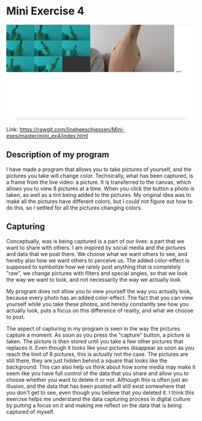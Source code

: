# Mini Exercise 4

![alt text](mini_ex4.png "beskrivelse af billede")

Link: https://rawgit.com/lineheeschjessen/Mini-exes/master/mini_ex4/index.html

## Description of my program 

I have made a program that allows you to take pictures of yourself, and the pictures you take will change color. Technically, what has been captured, is a frame from the live video: a picture. It is transferred to the canvas, which allows you to view 8 pictures at a time. When you click the button a photo is taken, as well as a tint being added to the pictures. My original idea was to make all the pictures have different colors, but I could not figure out how to do this, so I settled for all the pictures changing colors. 

## Capturing

Conceptually, was is being captured is a part of our lives: a part that we want to share with others. I am inspired by social media and the pictures and data that we post there. We choose what we want others to see, and hereby also how we want others to perceive us. The added color-effect is supposed to symbolize how we rarely post anything that is completely "raw", we change pictures with filters and special angles, so that we look the way we want to look, and not necessarily the way we actually look. 

My program does not allow you to view yourself the way you actually look, because every photo has an added color-effect. The fact that you can view yourself while you take these photos, and hereby constantly see how you actually look, puts a focus on this difference of reality, and what we choose to post. 

The aspect of capturing in my program is seen in the way the pictures capture a moment. As soon as you press the "capture" button, a picture is taken. The picture is then stored until you take a few other pictures that replaces it. Even though it looks like your pictures disappear as soon as you reach the limit of 8 pictures, this is actually not the case. The pictures are still there, they are just hidden behind a square that looks like the background. This can also help us think about how some media may make it seem like you have full control of the data that you share and allow you to choose whether you want to delete it or not. Although this is often just an illusion, and the data that has been posted will still exist somewhere that you don't get to see, even though you believe that you deleted it. I think this exercise helps me understand the data capturing process in digital culture by putting a focus on it and making me reflect on the data that is being captured of myself.
